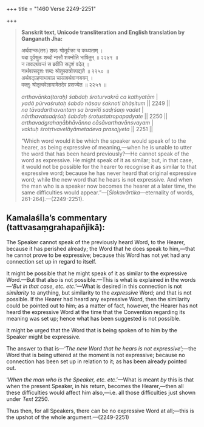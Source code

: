 +++
title = "1460 Verse 2249-2251"

+++
> **Sanskrit text, Unicode transliteration and English translation by Ganganath Jha:** 
>
> अर्थवान्क(तरः) शब्दः श्रोतुर्वक्रा च कथ्यताम् ।  
> यदा पूर्वश्रुतः शब्दो नासौ शक्नोति भाषितुम् ॥ २२४९ ॥  
> न तावदर्थवन्तं स ब्रवीति सदृशं वदेत् ।  
> नार्थवत्सदृशः शब्दः श्रोतुस्तत्रोपपद्यते ॥ २२५० ॥  
> अर्थवद्ग्रहणाभावान्न चासावर्थवान्स्वयम् ।  
> वक्तुः श्रोतृत्ववेलायामेतदेव प्रसज्येत ॥ २२५१ ॥ 
>
> *arthavānka(taraḥ) śabdaḥ śroturvakrā ca kathyatām* \|  
> *yadā pūrvaśrutaḥ śabdo nāsau śaknoti bhāṣitum* \|\| 2249 \|\|  
> *na tāvadarthavantaṃ sa bravīti sadṛśaṃ vadet* \|  
> *nārthavatsadṛśaḥ śabdaḥ śrotustatropapadyate* \|\| 2250 \|\|  
> *arthavadgrahaṇābhāvānna cāsāvarthavānsvayam* \|  
> *vaktuḥ śrotṛtvavelāyāmetadeva prasajyeta* \|\| 2251 \|\| 
>
> “Which word would it be which the speaker would speak of to the hearer, as being expressive of meaning,—when he is unable to utter the word that has been heard previously?—He cannot speak of the word as expressive. He might speak of it as similar; but, in that case, it would not be possible for the hearer to recognise it as similar to that expressive word; because he has never heard that original expressive word; while the new word that he hears is not expressive. And when the man who is a speaker now becomes the hearer at a later time, the same difficulties would appear.”—[*Ślokavārtika*—eternality of words, 261-264].—(2249-2251).



## Kamalaśīla’s commentary (tattvasaṃgrahapañjikā):

The Speaker cannot speak of the previously heard Word, to the Hearer, because it has perished already; the Word that he does speak to him,—that he cannot prove to be expressive; because this Word has not yet had any connection set up in regard to itself.

It might be possible that he might speak of it as similar to the expressive Word.—But that also is not possible.—This is what is explained in the words—‘*But in that case*, *etc. etc*.’—What is desired in this connection is not *similarity* to anything, but similarity to the *expressive* Word; and that is not possible. If the Hearer had heard any expressive Word, then the similarity could be pointed out to him; as a matter of fact, however, the Hearer has not heard the expressive Word at the time that the Convention regarding its meaning was set up; hence what has been suggested is not possible.

It might be urged that the Word that is being spoken of to him by the Speaker might be expressive.

The answer to that is—‘*The new Word that* *he* *hears is not expressive*’;—the Word that is being uttered at the moment is not expressive; because no connection has been set up in relation to it; as has been already pointed out.

‘*When the man who is the Speaker, etc. etc*.’—What is meant *by* this is that when the present Speaker, in his return, becomes the Hearer,—then all these difficulties would affect him also,—i.e. all those difficulties just shown under *Text* 2250.

Thus then, for all Speakers, there can be no expressive Word at all;—this is the upshot of the whole argument.—(2249-2251)


